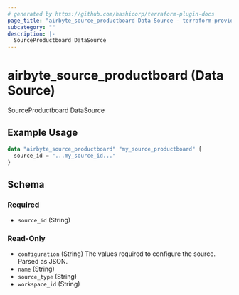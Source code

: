 ```yaml
---
# generated by https://github.com/hashicorp/terraform-plugin-docs
page_title: "airbyte_source_productboard Data Source - terraform-provider-airbyte"
subcategory: ""
description: |-
  SourceProductboard DataSource
---
```


# airbyte_source_productboard (Data Source)

SourceProductboard DataSource

## Example Usage

```terraform
data "airbyte_source_productboard" "my_source_productboard" {
  source_id = "...my_source_id..."
}
```

<!-- schema generated by tfplugindocs -->
## Schema

### Required

- `source_id` (String)

### Read-Only

- `configuration` (String) The values required to configure the source. Parsed as JSON.
- `name` (String)
- `source_type` (String)
- `workspace_id` (String)


